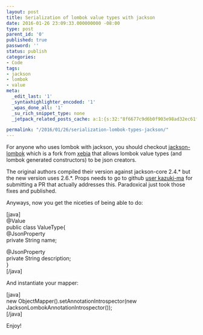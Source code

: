 ```yaml
---
layout: post
title: Serialization of lombok value types with jackson
date: 2016-01-26 23:09:33.000000000 -08:00
type: post
parent_id: '0'
published: true
password: ''
status: publish
categories:
- Code
tags:
- jackson
- lombok
- value
meta:
  _edit_last: '1'
  _syntaxhighlighter_encoded: '1'
  _wpas_done_all: '1'
  _su_rich_snippet_type: none
  _jetpack_related_posts_cache: a:1:{s:32:"8f6677c9d6b0f903e98ad32ec61f8deb";a:2:{s:7:"expires";i:1561483126;s:7:"payload";a:3:{i:0;a:1:{s:2:"id";i:4456;}i:1;a:1:{s:2:"id";i:4919;}i:2;a:1:{s:2:"id";i:4862;}}}}

permalink: "/2016/01/26/serialization-lombok-types-jackson/"
---
```

For anyone who uses lombok with jackson, you should checkout [jackson-lombok](https://github.com/paradoxical-io/jackson-lombok) which is a fork from [xebia](https://github.com/xebia/jackson-lombok) that allows lombok value types (and lombok generated constructors) to be json creators.

The original authors compiled their version against jackson-core 2.4.\* but the new version uses 2.6.\*. Props needs to go to github [user kazuki-ma](https://github.com/kazuki-ma) for submitting a PR that actually addresses this. Paradoxical just took those fixes and published.

Anyways, now you get the niceties of being able to do:

[java]  
@Value  
public class ValueType{  
 @JsonProperty  
 private String name;

@JsonProperty  
 private String description;  
}  
[/java]

And instantiate your mapper:

[java]  
new ObjectMapper().setAnnotationIntrospector(new JacksonLombokAnnotationIntrospector());  
[/java]

Enjoy!


